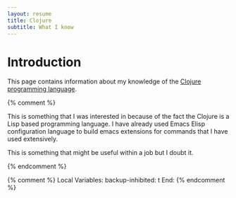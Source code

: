 ```yaml
---
layout: resume
title: Clojure
subtitle: What I know
---
```


# Introduction

This page contains information about my knowledge of the [Clojure programming language](https://clojure.org).

{% comment %}

This is something that I was interested in because of the fact the Clojure is a Lisp based programming language.
I have already used Emacs Elisp configuration language to build emacs extensions for commands that I have used
extensively.

This is something that might be useful within a job but I doubt it.

{% endcomment %}

{% comment %}
Local Variables:
backup-inhibited: t
End:
{% endcomment %}
